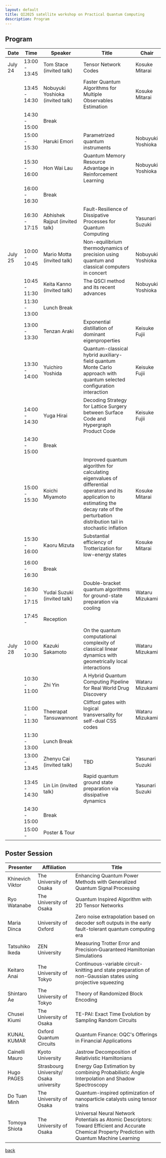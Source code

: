 ```yaml
---
layout: default
title: QI2025 satellite workshop on Practical Quantum Computing
description: Program
---
```


## Program

| Date     | Time          | Speaker                          | Title                                                                                          | Chair             |
|----------|---------------|----------------------------------|------------------------------------------------------------------------------------------------|-------------------|
| July 24  | 13:00 - 13:45 | Tom Stace (invited talk)         | Tensor Network Codes                                                                           | Kosuke Mitarai    |
|          | 13:45 - 14:30 | Nobuyuki Yoshioka (invited talk) | Faster Quantum Algorithms for Multiple Observables Estimation                                  | Kosuke Mitarai    |
|          | 14:30 - 15:00 | Break                            |                                                                                                |                   |
|          | 15:00 - 15:30 | Haruki Emori                     | Parametrized quantum instruments                                                               | Nobuyuki Yoshioka   |
|          | 15:30 - 16:00 | Hon Wai Lau                      | Quantum Memory Resource Advantage in Reinforcement Learning                                    | Nobuyuki Yoshioka   |
|          | 16:00 - 16:30 | Break                            |                                                                                                |                   |
|          | 16:30 - 17:15 | Abhishek Rajput (invited talk)   | Fault-Resilience of Dissipative Processes for Quantum Computing                                | Yasunari Suzuki   |
| July 25  | 10:00 - 10:45 | Mario Motta (invited talk)       | Non-equilibrium thermodynamics of precision using quantum and classical computers in concert | Nobuyuki Yoshioka |
|          | 10:45 - 11:30 | Keita Kanno (invited talk)       | The QSCI method and its recent advances                                                        | Nobuyuki Yoshioka |
|          | 11:30 - 13:00 | Lunch Break                      |                                                                                                |                   |
|          | 13:00 - 13:30 | Tenzan Araki                     | Exponential distillation of dominant eigenproperties                                           | Keisuke Fujii     |
|          | 13:30 - 14:00 | Yuichiro Yoshida                 | Quantum-classical hybrid auxiliary-field quantum Monte Carlo approach with quantum selected configuration interaction | Keisuke Fujii     |
|          | 14:00 - 14:30 | Yuga Hirai                       | Decoding Strategy for Lattice Surgery between Surface Code and Hypergraph Product Code         | Keisuke Fujii     |
|          | 14:30 - 15:00 | Break                            |                                                                                                |                   |
|          | 15:00 - 15:30 | Koichi Miyamoto                  | Improved quantum algorithm for calculating eigenvalues of differential operators and its application to estimating the decay rate of the perturbation distribution tail in stochastic inflation | Kosuke Mitarai    |
|          | 15:30 - 16:00 | Kaoru Mizuta                     | Substantial efficiency of Trotterization for low-energy states                                 | Kosuke Mitarai    |
|          | 16:00 - 16:30 | Break                            |                                                                                                |                   |
|          | 16:30 - 17:15 | Yudai Suzuki (invited talk)      | Double-bracket quantum algorithms for ground-state preparation via cooling                     | Wataru Mizukami     |
|          | 17:45 -       | Reception                        |                                                                                                |                   |
| July 28  | 10:00 - 10:30 | Kazuki Sakamoto                  | On the quantum computational complexity of classical linear dynamics with geometrically local interactions | Wataru Mizukami   |
|          | 10:30 - 11:00 | Zhi Yin                          | A Hybrid Quantum Computing Pipeline for Real World Drug Discovery                              | Wataru Mizukami   |
|          | 11:00 - 11:30 | Theerapat Tansuwannont           | Clifford gates with logical transversality for self-dual CSS codes                             | Wataru Mizukami   |
|          | 11:30 - 13:00 | Lunch Break                      |                                                                                                |                   |
|          | 13:00 - 13:45 | Zhenyu Cai (invited talk)        | TBD                                                                                            | Yasunari Suzuki   |
|          | 13:45 - 14:30 | Lin Lin (invited talk)           | Rapid quantum ground state preparation via dissipative dynamics                                | Yasunari Suzuki   |
|          | 14:30 - 15:00 | Break                            |                                                                                                |                   |
|          | 15:00 -       | Poster & Tour                    |                                                                                                |                   |

## Poster Session

| Presenter       | Affiliation                          | Title                                                                                                |
|-----------------|--------------------------------------|------------------------------------------------------------------------------------------------------|
| Khinevich Viktor| The University of Osaka              | Enhancing Quantum Power Methods with Generalized Quantum Signal Processing                           |
| Ryo Watanabe    | The University of Osaka              | Quantum Inspired Algorithm with 2D Tensor Networks                                                   |
| Maria Dinca     | University of Oxford                 | Zero noise extrapolation based on decoder soft outputs in the early fault-tolerant quantum computing era |
| Tatsuhiko Ikeda | ZEN University                       | Measuring Trotter Error and Precision‑Guaranteed Hamiltonian Simulations                           |
| Keitaro Anai    | The University of Tokyo              | Continuous-variable circuit-knitting and state preparation of non-Gaussian states using projective squeezing |
| Shintaro Ae     | The University of Tokyo              | Theory of Randomized Block Encoding                                                                  |
| Chusei Kiumi    | The University of Osaka              | TE-PAI: Exact Time Evolution by Sampling Random Circuits                                             |
| KUNAL KUMAR     | Oxford Quantum Circuits              | Quantum Finance: OQC's Offerings in Financial Applications                                           |
| Cainelli Mauro  | Kyoto University                     | Jastrow Decomposition of Relativistic Hamiltonians                                                   |
| Hugo PAGES      | Strasbourg University/ Osaka university | Energy Gap Estimation by combining  Probabilistic Angle Interpolation  and Shadow Spectroscopy       |
| Do Tuan Minh    | The University of Osaka              | Quantum-inspired optimization of nanoparticle catalysts using tensor trains                          |
| Tomoya Shiota   | The University of Osaka              | Universal Neural Network Potentials as Atomic Descriptors: Toward Efficient and Accurate Chemical Property Prediction with Quantum Machine Learning |

[back](./)
